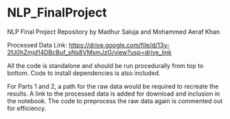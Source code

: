 # NLP_FinalProject
NLP Final Project Repository by Madhur Saluja and Mohammed Aeraf Khan

Processed Data Link: https://drive.google.com/file/d/13y-2fJ0hZmjd14DBcBuf_sNs8VMsmJzG/view?usp=drive_link

All the code is standalone and should be run procedurally from top to bottom. Code to install dependencies is also included. 

For Parts 1 and 2, a path for the raw data would be required to recreate the results. A link to the processed data is added for download and inclusion in the notebook. The code to preprocess the raw data again is commented out for efficiency.


